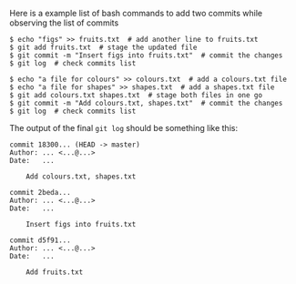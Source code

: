 Here is a example list of bash commands to add two commits while observing the list of commits

```bash{.no-line-numbers}
$ echo "figs" >> fruits.txt  # add another line to fruits.txt
$ git add fruits.txt  # stage the updated file
$ git commit -m "Insert figs into fruits.txt"  # commit the changes
$ git log  # check commits list

$ echo "a file for colours" >> colours.txt  # add a colours.txt file
$ echo "a file for shapes" >> shapes.txt  # add a shapes.txt file
$ git add colours.txt shapes.txt  # stage both files in one go
$ git commit -m "Add colours.txt, shapes.txt"  # commit the changes
$ git log  # check commits list
```

The output of the final `git log` should be something like this:
```bash{.no-line-numbers highlight-lines="5,11,17"}
commit 18300... (HEAD -> master)
Author: ... <...@...>
Date:   ...

    Add colours.txt, shapes.txt

commit 2beda...
Author: ... <...@...>
Date:   ...

    Insert figs into fruits.txt

commit d5f91...
Author: ... <...@...>
Date:   ...

    Add fruits.txt
```